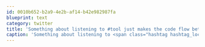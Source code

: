 ```yaml
---
id: 0010b652-b2a9-4e2b-af14-b42e982987fa
blueprint: text
category: twitter
title: 'Something about listening to #tool just makes the code flow better.'
caption: 'Something about listening to <span class="hashtag hashtag_local">#<a href="http://tweettemp.darylchymko.ca/?tag=tool">tool</a> just makes the code flow better.'
---
```

